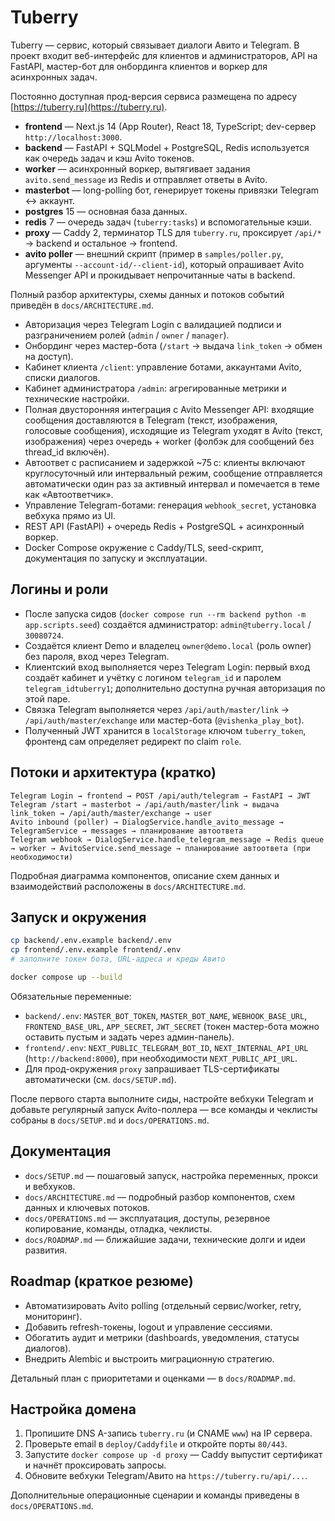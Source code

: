 # Tuberry

Tuberry — сервис, который связывает диалоги Авито и Telegram. В проект входит веб-интерфейс для клиентов и администраторов, API на FastAPI, мастер-бот для онбординга клиентов и воркер для асинхронных задач.

Постоянно доступная прод-версия сервиса размещена по адресу [https://tuberry.ru](https://tuberry.ru).

- **frontend** — Next.js 14 (App Router), React 18, TypeScript; dev-сервер `http://localhost:3000`.
- **backend** — FastAPI + SQLModel + PostgreSQL, Redis используется как очередь задач и кэш Avito токенов.
- **worker** — асинхронный воркер, вытягивает задания `avito.send_message` из Redis и отправляет ответы в Avito.
- **masterbot** — long-polling бот, генерирует токены привязки Telegram ↔ аккаунт.
- **postgres** 15 — основная база данных.
- **redis** 7 — очередь задач (`tuberry:tasks`) и вспомогательные кэши.
- **proxy** — Caddy 2, терминатор TLS для `tuberry.ru`, проксирует `/api/*` → backend и остальное → frontend.
- **avito poller** — внешний скрипт (пример в `samples/poller.py`, аргументы `--account-id/--client-id`), который опрашивает Avito Messenger API и прокидывает непрочитанные чаты в backend.

Полный разбор архитектуры, схемы данных и потоков событий приведён в `docs/ARCHITECTURE.md`.

- Авторизация через Telegram Login с валидацией подписи и разграничением ролей (`admin` / `owner` / `manager`).
- Онбординг через мастер-бота (`/start` → выдача `link_token` → обмен на доступ).
- Кабинет клиента `/client`: управление ботами, аккаунтами Avito, списки диалогов.
- Кабинет администратора `/admin`: агрегированные метрики и технические настройки.
- Полная двусторонняя интеграция с Avito Messenger API: входящие сообщения доставляются в Telegram (текст, изображения, голосовые сообщения), исходящие из Telegram уходят в Avito (текст, изображения) через очередь + worker (фолбэк для сообщений без thread_id включён).
- Автоответ с расписанием и задержкой ~75 с: клиенты включают круглосуточный или интервальный режим, сообщение отправляется автоматически один раз за активный интервал и помечается в теме как «Автоответчик».
- Управление Telegram-ботами: генерация `webhook_secret`, установка вебхука прямо из UI.
- REST API (FastAPI) + очередь Redis + PostgreSQL + асинхронный воркер.
- Docker Compose окружение с Caddy/TLS, seed-скрипт, документация по запуску и эксплуатации.

## Логины и роли
- После запуска сидов (`docker compose run --rm backend python -m app.scripts.seed`) создаётся администратор: `admin@tuberry.local` / `30080724`.
- Создаётся клиент Demo и владелец `owner@demo.local` (роль owner) без пароля, вход через Telegram.
- Клиентский вход выполняется через Telegram Login: первый вход создаёт кабинет и учётку с логином `telegram_id` и паролем `telegram_idtuberry1`; дополнительно доступна ручная авторизация по этой паре.
- Связка Telegram выполняется через `/api/auth/master/link` → `/api/auth/master/exchange` или мастер-бота (`@vishenka_play_bot`).
- Полученный JWT хранится в `localStorage` ключом `tuberry_token`, фронтенд сам определяет редирект по claim `role`.

## Потоки и архитектура (кратко)
```
Telegram Login → frontend → POST /api/auth/telegram → FastAPI → JWT
Telegram /start → masterbot → /api/auth/master/link → выдача link_token → /api/auth/master/exchange → user
Avito inbound (poller) → DialogService.handle_avito_message → TelegramService → messages → планирование автоответа
Telegram webhook → DialogService.handle_telegram_message → Redis queue → worker → AvitoService.send_message → планирование автоответа (при необходимости)
```
Подробная диаграмма компонентов, описание схем данных и взаимодействий расположены в `docs/ARCHITECTURE.md`.

## Запуск и окружения
```bash
cp backend/.env.example backend/.env
cp frontend/.env.example frontend/.env
# заполните токен бота, URL-адреса и креды Авито

docker compose up --build
```

Обязательные переменные:
- `backend/.env`: `MASTER_BOT_TOKEN`, `MASTER_BOT_NAME`, `WEBHOOK_BASE_URL`, `FRONTEND_BASE_URL`, `APP_SECRET`, `JWT_SECRET` (токен мастер-бота можно оставить пустым и задать через админ-панель).
- `frontend/.env`: `NEXT_PUBLIC_TELEGRAM_BOT_ID`, `NEXT_INTERNAL_API_URL` (`http://backend:8000`), при необходимости `NEXT_PUBLIC_API_URL`.
- Для прод-окружения `proxy` запрашивает TLS-сертификаты автоматически (см. `docs/SETUP.md`).

После первого старта выполните сиды, настройте вебхуки Telegram и добавьте регулярный запуск Avito-поллера — все команды и чеклисты собраны в `docs/SETUP.md` и `docs/OPERATIONS.md`.

## Документация
- `docs/SETUP.md` — пошаговый запуск, настройка переменных, прокси и вебхуков.
- `docs/ARCHITECTURE.md` — подробный разбор компонентов, схем данных и ключевых потоков.
- `docs/OPERATIONS.md` — эксплуатация, доступы, резервное копирование, команды, отладка, чеклисты.
- `docs/ROADMAP.md` — ближайшие задачи, технические долги и идеи развития.

## Roadmap (краткое резюме)
- Автоматизировать Avito polling (отдельный сервис/worker, retry, мониторинг).
- Добавить refresh-токены, logout и управление сессиями.
- Обогатить аудит и метрики (dashboards, уведомления, статусы диалогов).
- Внедрить Alembic и выстроить миграционную стратегию.

Детальный план с приоритетами и оценками — в `docs/ROADMAP.md`.

## Настройка домена
1. Пропишите DNS A-запись `tuberry.ru` (и CNAME `www`) на IP сервера.
2. Проверьте email в `deploy/Caddyfile` и откройте порты `80/443`.
3. Запустите `docker compose up -d proxy` — Caddy выпустит сертификат и начнёт проксировать запросы.
4. Обновите вебхуки Telegram/Авито на `https://tuberry.ru/api/...`.

Дополнительные операционные сценарии и команды приведены в `docs/OPERATIONS.md`.
